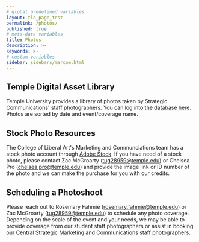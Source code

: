 ```yaml
---
# global predefined variables
layout: tla_page_test
permalink: /photos/
published: true
# meta-data variables
title: Photos
description: >-       
keywords: >-
# custom variables
sidebar: sidebars/marcom.html
---
```


## Temple Digital Asset Library
Temple University provides a library of photos taken by Strategic Communications' staff photographers. You can log into the [database here](https://tudad.temple.edu/portals/tudad/#page/welcome-to-the-temple-university-digital-asset-database). Photos are sorted by date and event/coverage name.
<br>
## Stock Photo Resources
The College of Liberal Art's Marketing and Communciations team has a stock photo account through [Adobe Stock](stock.adobe.com). If you have need of a stock photo, please contact Zac McGroarty (tug28959@temple.edu) or Chelsea Pro (chelsea.pro@temple.edu) and provide the image link or ID number of the photo and we can make the purchase for you with our credits. 
<br>
## Scheduling a Photoshoot
Please reach out to Rosemary Fahmie (rosemary.fahmie@temple.edu) or Zac McGroarty (tug28959@temple.edu) to schedule any photo coverage. Depending on the scale of the event and your needs, we may be able to provide coverage from our student staff photographers or assist in booking our Central Strategic Marketing and Communications staff photographers. 
